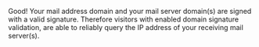 Good! Your mail address domain and your mail server domain(s) are signed with a valid signature. Therefore visitors with enabled domain signature validation, are able to reliably query the IP address of your receiving mail server(s). 
